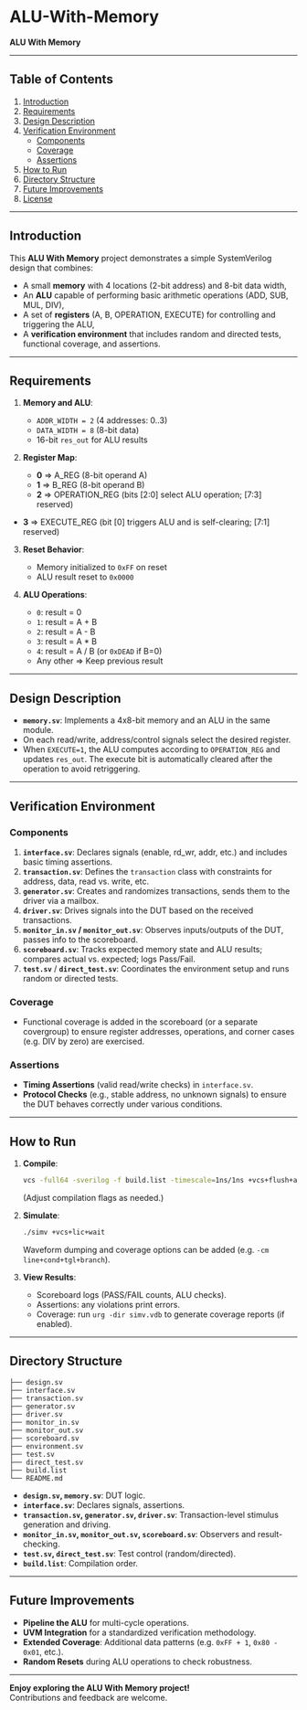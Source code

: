 # ALU-With-Memory

**ALU With Memory**

---

## Table of Contents
1. [Introduction](#introduction)  
2. [Requirements](#requirements)  
3. [Design Description](#design-description)  
4. [Verification Environment](#verification-environment)  
   - [Components](#components)  
   - [Coverage](#coverage)  
   - [Assertions](#assertions)  
5. [How to Run](#how-to-run)  
6. [Directory Structure](#directory-structure)  
7. [Future Improvements](#future-improvements)  
8. [License](#license)

---

## Introduction
This **ALU With Memory** project demonstrates a simple SystemVerilog design that combines:
- A small **memory** with 4 locations (2-bit address) and 8-bit data width,
- An **ALU** capable of performing basic arithmetic operations (ADD, SUB, MUL, DIV),
- A set of **registers** (A, B, OPERATION, EXECUTE) for controlling and triggering the ALU,
- A **verification environment** that includes random and directed tests, functional coverage, and assertions.

---

## Requirements
1. **Memory and ALU**:
   - `ADDR_WIDTH = 2` (4 addresses: 0..3)  
   - `DATA_WIDTH = 8` (8-bit data)  
   - 16-bit `res_out` for ALU results

2. **Register Map**:
   - **0** => A_REG (8-bit operand A)  
   - **1** => B_REG (8-bit operand B)  
   - **2** => OPERATION_REG (bits [2:0] select ALU operation; [7:3] reserved)  
  - **3** => EXECUTE_REG (bit [0] triggers ALU and is self-clearing; [7:1] reserved)

3. **Reset Behavior**:
   - Memory initialized to `0xFF` on reset  
   - ALU result reset to `0x0000`

4. **ALU Operations**:
   - `0`: result = 0  
   - `1`: result = A + B  
   - `2`: result = A - B  
   - `3`: result = A * B  
   - `4`: result = A / B (or `0xDEAD` if B=0)  
   - Any other => Keep previous result

---

## Design Description
- **`memory.sv`**: Implements a 4x8-bit memory and an ALU in the same module.  
- On each read/write, address/control signals select the desired register.  
- When `EXECUTE=1`, the ALU computes according to `OPERATION_REG` and updates `res_out`. The
  execute bit is automatically cleared after the operation to avoid retriggering.

---

## Verification Environment

### Components
1. **`interface.sv`**: Declares signals (enable, rd_wr, addr, etc.) and includes basic timing assertions.  
2. **`transaction.sv`**: Defines the `transaction` class with constraints for address, data, read vs. write, etc.  
3. **`generator.sv`**: Creates and randomizes transactions, sends them to the driver via a mailbox.  
4. **`driver.sv`**: Drives signals into the DUT based on the received transactions.  
5. **`monitor_in.sv` / `monitor_out.sv`**: Observes inputs/outputs of the DUT, passes info to the scoreboard.  
6. **`scoreboard.sv`**: Tracks expected memory state and ALU results; compares actual vs. expected; logs Pass/Fail.  
7. **`test.sv`** / **`direct_test.sv`**: Coordinates the environment setup and runs random or directed tests.

### Coverage
- Functional coverage is added in the scoreboard (or a separate covergroup) to ensure register addresses, operations, and corner cases (e.g. DIV by zero) are exercised.

### Assertions
- **Timing Assertions** (valid read/write checks) in `interface.sv`.  
- **Protocol Checks** (e.g., stable address, no unknown signals) to ensure the DUT behaves correctly under various conditions.

---

## How to Run
1. **Compile**:
   ```bash
   vcs -full64 -sverilog -f build.list -timescale=1ns/1ns +vcs+flush+all +warn=all
   ```
   (Adjust compilation flags as needed.)

2. **Simulate**:
   ```bash
   ./simv +vcs+lic+wait
   ```
   Waveform dumping and coverage options can be added (e.g. `-cm line+cond+tgl+branch`).

3. **View Results**:
   - Scoreboard logs (PASS/FAIL counts, ALU checks).  
   - Assertions: any violations print errors.  
   - Coverage: run `urg -dir simv.vdb` to generate coverage reports (if enabled).

---

## Directory Structure
```
├── design.sv
├── interface.sv
├── transaction.sv
├── generator.sv
├── driver.sv
├── monitor_in.sv
├── monitor_out.sv
├── scoreboard.sv
├── environment.sv
├── test.sv
├── direct_test.sv
├── build.list
└── README.md
```
- **`design.sv`, `memory.sv`**: DUT logic.  
- **`interface.sv`**: Declares signals, assertions.  
- **`transaction.sv`, `generator.sv`, `driver.sv`**: Transaction-level stimulus generation and driving.  
- **`monitor_in.sv`, `monitor_out.sv`, `scoreboard.sv`**: Observers and result-checking.  
- **`test.sv`, `direct_test.sv`**: Test control (random/directed).  
- **`build.list`**: Compilation order.

---

## Future Improvements
- **Pipeline the ALU** for multi-cycle operations.  
- **UVM Integration** for a standardized verification methodology.  
- **Extended Coverage**: Additional data patterns (e.g. `0xFF + 1`, `0x80 - 0x01`, etc.).  
- **Random Resets** during ALU operations to check robustness.

---

**Enjoy exploring the ALU With Memory project!**  
Contributions and feedback are welcome.
